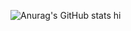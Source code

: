 ![Anurag's GitHub stats](https://github-readme-stats.vercel.app/api?username=BerkayAydeniz&show_icons=true&theme=gruvbox)
hi
